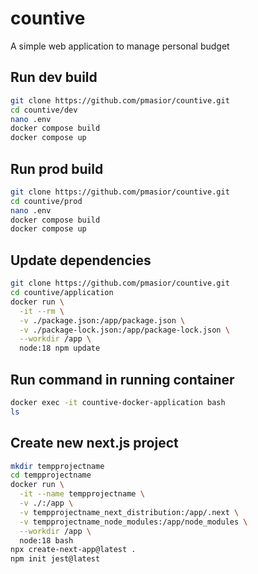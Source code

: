 # countive

A simple web application to manage personal budget

## Run dev build

```bash
git clone https://github.com/pmasior/countive.git
cd countive/dev
nano .env
docker compose build
docker compose up
```

## Run prod build

```bash
git clone https://github.com/pmasior/countive.git
cd countive/prod
nano .env
docker compose build
docker compose up
```

## Update dependencies

```bash
git clone https://github.com/pmasior/countive.git
cd countive/application
docker run \
  -it --rm \
  -v ./package.json:/app/package.json \
  -v ./package-lock.json:/app/package-lock.json \
  --workdir /app \
  node:18 npm update
```

## Run command in running container

```bash
docker exec -it countive-docker-application bash
ls
```

## Create new next.js project

```bash
mkdir tempprojectname
cd tempprojectname
docker run \
  -it --name tempprojectname \
  -v ./:/app \
  -v tempprojectname_next_distribution:/app/.next \
  -v tempprojectname_node_modules:/app/node_modules \
  --workdir /app \
  node:18 bash
npx create-next-app@latest .
npm init jest@latest
```
